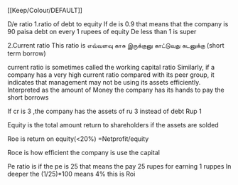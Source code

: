 [[Keep/Colour/DEFAULT]] 

D/e ratio
1.ratio of debt to equity
If de is 0.9 that means that the company is 90 paisa debt on every 1 rupees of equity
De less than 1 is super

2.Current ratio
This ratio is  எவ்வளவு காசு இருக்குனு காட்டுவது கடனுக்கு (short term borrow)

 current ratio is sometimes called the working capital ratio
Similarly, if a company has a very high current ratio compared with its peer group, it indicates that management may not be using its assets efficiently.
Interpreted as the amount of Money the company has its hands to pay the short borrows

If cr is 3 ,the company has the assets of ru 3 instead of debt Rup 1




Equity is the total amount return to shareholders if the assets are solded

Roe is return on equity(<20%)
=Netprofit/equity

Roce is how efficient the company is use the capital



Pe ratio is if the pe is 25 that means the pay 25 rupes for earning 1 ruppes 
In deeper the 
(1/25)*100 means 4% this is Roi
